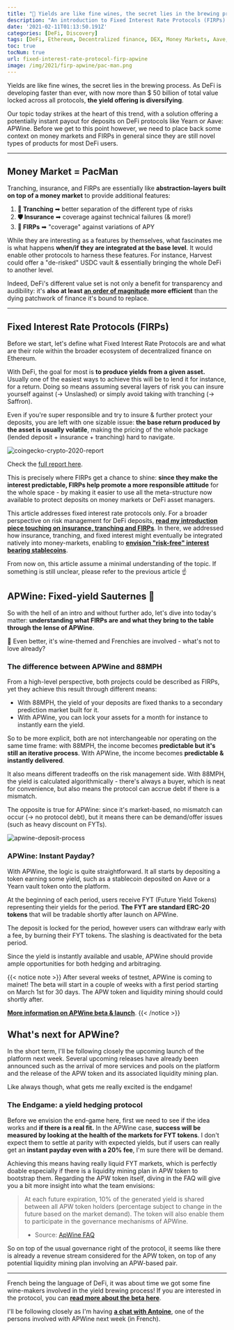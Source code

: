 ```yaml
---
title: "🍷 Yields are like fine wines, the secret lies in the brewing process"
description: "An introduction to Fixed Interest Rate Protocols (FIRPs) through the lense of APWine to better understand what they enable and bring to DeFi."
date: '2021-02-11T01:13:50.191Z'
categories: [DeFi, Discovery]
tags: [DeFi, Ethereum, Decentralized finance, DEX, Money Markets, Aave, Compound, ApWine, 88MPH, Fixed Interest Rate Protocol, FIRP]
toc: true
tocNum: true
url: fixed-interest-rate-protocol-firp-apwine
image: /img/2021/firp-apwine/pac-man.png
---
```


Yields are like fine wines, the secret lies in the brewing process. As DeFi is developing faster than ever, with now more than $ 50 billion of total value locked across all protocols, **the yield offering is diversifying**.

Our topic today strikes at the heart of this trend, with a solution offering a potentially instant payout for deposits on DeFi protocols like Yearn or Aave: APWine. Before we get to this point however, we need to place back some context on money markets and FIRPs in general since they are still novel types of products for most DeFi users.

---

## Money Market = PacMan

Tranching, insurance, and FIRPs are essentially like **abstraction-layers built on top of a money market** to provide additional features:
1. **🔪 Tranching** ➡ better separation of the different type of risks
2. **🛡 Insurance** ➡ coverage against technical failures (& more!)
3. **🔮 FIRPs** ➡ "coverage" against variations of APY

While they are interesting as a features by themselves, what fascinates me is what happens **when/if they are integrated at the base level**. It would enable other protocols to harness these features. For instance, Harvest could offer a "de-risked" USDC vault & essentially bringing the whole DeFi to another level. 

Indeed, DeFi's different value set is not only a benefit for transparency and audibility: it's **also at least <ins>an order of magnitude</ins> more efficient** than the dying patchwork of finance it's bound to replace.

---

## Fixed Interest Rate Protocols (FIRPs)

Before we start, let's define what Fixed Interest Rate Protocols are and what are their role within the broader ecosystem of decentralized finance on Ethereum. 

With DeFi, the goal for most is **to produce yields from a given asset.** Usually one of the easiest ways to achieve this will be to lend it for instance, for a return. Doing so means assuming several layers of risk you can insure yourself against (-> Unslashed) or simply avoid taking with tranching (-> Saffron).

Even if you're super responsible and try to insure & further protect your deposits, you are left with one sizable issue: **the base return produced by the asset is usually volatile**, making the pricing of the whole package (lended deposit + insurance + tranching) hard to navigate.

![coingecko-crypto-2020-report](/img/2021/firp-apwine/coingecko-report.png "CoinGecko highligthed the different approaches to FIRP as a growing subset of DeFi in the last report")

Check the [full report here](https://assets.coingecko.com/reports/2020-Year-End-Report/CoinGecko-2020-Report.pdf).

This is precisely where FIRPs get a chance to shine: **since they make the interest predictable, FIRPs help promote a more responsible attitude** for the whole space - by making it easier to use all the meta-structure now available to protect deposits on money markets or DeFi asset managers.

This article addresses fixed interest rate protocols only. For a broader perspective on risk management for DeFi deposits, **[read my introduction piece touching on insurance, tranching and FIRPs](https://tokenbrice.xyz/content/posts/2021/risk-tranching.md)**. In there, we addressed how insurance, tranching, and fixed interest might eventually be integrated natively into money-markets, enabling to **[envision "risk-free" interest bearing stablecoins](https://tokenbrice.xyz/content/posts/2021/risk-tranching.md)**.

From now on, this article assume a minimal understanding of the topic. If something is still unclear, please refer to the previous article ☝


## APWine: Fixed-yield Sauternes 🍷

So with the hell of an intro and without further ado, let's dive into today's matter: **understanding what FIRPs are and what they bring to the table through the lense of APWine**.

🍷 Even better, it's wine-themed and Frenchies are involved - what's not to love already?

### The difference between APWine and 88MPH

From a high-level perspective, both projects could be described as FIRPs, yet they achieve this result through different means:

*   With 88MPH, the yield of your deposits are fixed thanks to a secondary prediction market built for it.
*   With APWine, you can lock your assets for a month for instance to instantly earn the yield.

So to be more explicit, both are not interchangeable nor operating on the same time frame: with 88MPH, the income becomes **predictable but it's still an iterative process**. With APWine, the income becomes **predictable & instantly delivered**.

It also means different tradeoffs on the risk management side. With 88MPH, the yield is calculated algorithmically - there's always a buyer, which is neat for convenience, but also means the protocol can accrue debt if there is a mismatch.

The opposite is true for APWine: since it's market-based, no mismatch can occur (-> no protocol debt), but it means there can be demand/offer issues (such as heavy discount on FYTs).

![apwine-deposit-process](/img/2021/firp-apwine/apwine.png "The deposit process on ApWine explained (source: official website)")

### APWine: Instant Payday?

With APWine, the logic is quite straightforward. It all starts by depositing a token earning some yield, such as a stablecoin deposited on Aave or a Yearn vault token onto the platform. 

At the beginning of each period, users receive FYT (Future Yield Tokens) representing their yields for the period. **The FYT are standard ERC-20 tokens** that will be tradable shortly after launch on APWine.

The deposit is locked for the period, however users can withdraw early with a fee, by burning their FYT tokens. The slashing is deactivated for the beta period.

Since the yield is instantly available and usable, APWine should provide ample opportunities for both hedging and arbitraging. 

{{< notice note >}}
After several weeks of testnet, APWine is coming to mainet! The beta will start in a couple of weeks with a first period starting on March 1st for 30 days. The APW token and liquidity mining should could shortly after. 

**[More information on APWine beta & launch](https://apwine.medium.com/our-beta-is-live-on-the-ethereum-mainnet-3860491a365c)**.
{{< /notice >}}

## What's next for APWine?

In the short term, I'll be following closely the upcoming launch of the platform next week. Several upcoming releases have already been announced such as the arrival of more services and pools on the platform and the release of the APW token and its associated liquidity mining plan.

Like always though, what gets me really excited is the endgame!


### The Endgame: a yield hedging protocol

Before we envision the end-game here, first we need to see if the idea works and **if there is a real fit.** In the APWine case, **success will be measured by looking at the health of the markets for FYT tokens**. I don't expect them to settle at parity with expected yields, but if users can really get an **instant payday even with a 20% fee**, I'm sure there will be demand. 

Achieving this means having really liquid FYT markets, which is perfectly doable especially if there is a liquidity mining plan in APW token to bootstrap them. Regarding the APW token itself, diving in the FAQ will give you a bit more insight into what the team envisions:

> At each future expiration, 10% of the generated yield is shared between all APW token holders (percentage subject to change in the future based on the market demand). The token will also enable them to participate in the governance mechanisms of APWine.
> 
> - Source: [ApWine FAQ](https://apwine.fi/faq)

So on top of the usual governance right of the protocol, it seems like there is already a revenue stream considered for the APW token, on top of any potential liquidity mining plan involving an APW-based pair.

---

French being the language of DeFi, it was about time we got some fine wine-makers involved in the yield brewing process! If you are interested in the protocol, you can **[read more about the beta here](https://apwine.medium.com/our-beta-is-live-on-the-ethereum-mainnet-3860491a365c)**.

I'll be following closely as I'm having **[a chat with Antoine](https://www.youtube.com/watch?v=Zo0B64swtPI)**, one of the persons involved with APWine next week (in French).
